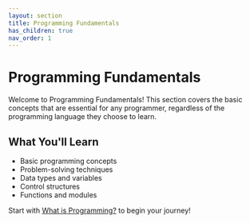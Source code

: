 ```yaml
---
layout: section
title: Programming Fundamentals
has_children: true
nav_order: 1
---
```


# Programming Fundamentals

Welcome to Programming Fundamentals! This section covers the basic concepts that are essential for any programmer, regardless of the programming language they choose to learn.

## What You'll Learn

- Basic programming concepts
- Problem-solving techniques
- Data types and variables
- Control structures
- Functions and modules

Start with [What is Programming?](/programming-fundamentals/intro/) to begin your journey!
